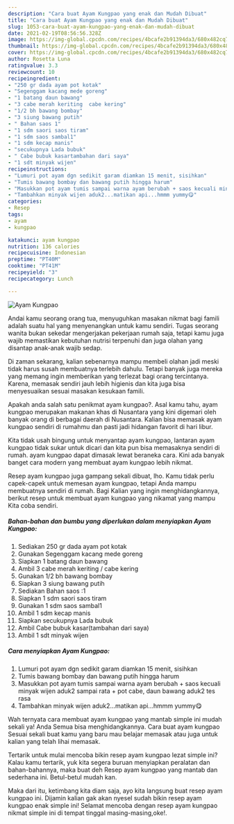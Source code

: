 ```yaml
---
description: "Cara buat Ayam Kungpao yang enak dan Mudah Dibuat"
title: "Cara buat Ayam Kungpao yang enak dan Mudah Dibuat"
slug: 1053-cara-buat-ayam-kungpao-yang-enak-dan-mudah-dibuat
date: 2021-02-19T08:56:56.328Z
image: https://img-global.cpcdn.com/recipes/4bcafe2b91394da3/680x482cq70/ayam-kungpao-foto-resep-utama.jpg
thumbnail: https://img-global.cpcdn.com/recipes/4bcafe2b91394da3/680x482cq70/ayam-kungpao-foto-resep-utama.jpg
cover: https://img-global.cpcdn.com/recipes/4bcafe2b91394da3/680x482cq70/ayam-kungpao-foto-resep-utama.jpg
author: Rosetta Luna
ratingvalue: 3.3
reviewcount: 10
recipeingredient:
- "250 gr dada ayam pot kotak"
- "Segenggam kacang mede goreng"
- "1 batang daun bawang"
- "3 cabe merah keriting  cabe kering"
- "1/2 bh bawang bombay"
- "3 siung bawang putih"
- " Bahan saos 1"
- "1 sdm saori saos tiram"
- "1 sdm saos sambal1"
- "1 sdm kecap manis"
- "secukupnya Lada bubuk"
- " Cabe bubuk kasartambahan dari saya"
- "1 sdt minyak wijen"
recipeinstructions:
- "Lumuri pot ayam dgn sedikit garam diamkan 15 menit, sisihkan"
- "Tumis bawang bombay dan bawang putih hingga harum"
- "Masukkan pot ayam tumis sampai warna ayam berubah + saos kecuali minyak wijen aduk2 sampai rata + pot cabe, daun bawang aduk2 tes rasa"
- "Tambahkan minyak wijen aduk2...matikan api...hmmm yummy😋"
categories:
- Resep
tags:
- ayam
- kungpao

katakunci: ayam kungpao 
nutrition: 136 calories
recipecuisine: Indonesian
preptime: "PT40M"
cooktime: "PT41M"
recipeyield: "3"
recipecategory: Lunch

---
```



![Ayam Kungpao](https://img-global.cpcdn.com/recipes/4bcafe2b91394da3/680x482cq70/ayam-kungpao-foto-resep-utama.jpg)

Andai kamu seorang orang tua, menyuguhkan masakan nikmat bagi famili adalah suatu hal yang menyenangkan untuk kamu sendiri. Tugas seorang  wanita bukan sekedar mengerjakan pekerjaan rumah saja, tetapi kamu juga wajib memastikan kebutuhan nutrisi terpenuhi dan juga olahan yang disantap anak-anak wajib sedap.

Di zaman  sekarang, kalian sebenarnya mampu membeli olahan jadi meski tidak harus susah membuatnya terlebih dahulu. Tetapi banyak juga mereka yang memang ingin memberikan yang terlezat bagi orang tercintanya. Karena, memasak sendiri jauh lebih higienis dan kita juga bisa menyesuaikan sesuai masakan kesukaan famili. 



Apakah anda salah satu penikmat ayam kungpao?. Asal kamu tahu, ayam kungpao merupakan makanan khas di Nusantara yang kini digemari oleh banyak orang di berbagai daerah di Nusantara. Kalian bisa memasak ayam kungpao sendiri di rumahmu dan pasti jadi hidangan favorit di hari libur.

Kita tidak usah bingung untuk menyantap ayam kungpao, lantaran ayam kungpao tidak sukar untuk dicari dan kita pun bisa memasaknya sendiri di rumah. ayam kungpao dapat dimasak lewat beraneka cara. Kini ada banyak banget cara modern yang membuat ayam kungpao lebih nikmat.

Resep ayam kungpao juga gampang sekali dibuat, lho. Kamu tidak perlu capek-capek untuk memesan ayam kungpao, tetapi Anda mampu membuatnya sendiri di rumah. Bagi Kalian yang ingin menghidangkannya, berikut resep untuk membuat ayam kungpao yang nikamat yang mampu Kita coba sendiri.

<!--inarticleads1-->

##### Bahan-bahan dan bumbu yang diperlukan dalam menyiapkan Ayam Kungpao:

1. Sediakan 250 gr dada ayam pot kotak
1. Gunakan Segenggam kacang mede goreng
1. Siapkan 1 batang daun bawang
1. Ambil 3 cabe merah keriting / cabe kering
1. Gunakan 1/2 bh bawang bombay
1. Siapkan 3 siung bawang putih
1. Sediakan  Bahan saos :1
1. Siapkan 1 sdm saori saos tiram
1. Gunakan 1 sdm saos sambal1
1. Ambil 1 sdm kecap manis
1. Siapkan secukupnya Lada bubuk
1. Ambil  Cabe bubuk kasar(tambahan dari saya)
1. Ambil 1 sdt minyak wijen




<!--inarticleads2-->

##### Cara menyiapkan Ayam Kungpao:

1. Lumuri pot ayam dgn sedikit garam diamkan 15 menit, sisihkan
1. Tumis bawang bombay dan bawang putih hingga harum
1. Masukkan pot ayam tumis sampai warna ayam berubah + saos kecuali minyak wijen aduk2 sampai rata + pot cabe, daun bawang aduk2 tes rasa
1. Tambahkan minyak wijen aduk2...matikan api...hmmm yummy😋




Wah ternyata cara membuat ayam kungpao yang mantab simple ini mudah sekali ya! Anda Semua bisa menghidangkannya. Cara buat ayam kungpao Sesuai sekali buat kamu yang baru mau belajar memasak atau juga untuk kalian yang telah lihai memasak.

Tertarik untuk mulai mencoba bikin resep ayam kungpao lezat simple ini? Kalau kamu tertarik, yuk kita segera buruan menyiapkan peralatan dan bahan-bahannya, maka buat deh Resep ayam kungpao yang mantab dan sederhana ini. Betul-betul mudah kan. 

Maka dari itu, ketimbang kita diam saja, ayo kita langsung buat resep ayam kungpao ini. Dijamin kalian gak akan nyesel sudah bikin resep ayam kungpao enak simple ini! Selamat mencoba dengan resep ayam kungpao nikmat simple ini di tempat tinggal masing-masing,oke!.

